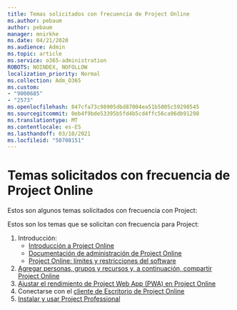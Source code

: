 ```yaml
---
title: Temas solicitados con frecuencia de Project Online
ms.author: pebaum
author: pebaum
manager: mnirkhe
ms.date: 04/21/2020
ms.audience: Admin
ms.topic: article
ms.service: o365-administration
ROBOTS: NOINDEX, NOFOLLOW
localization_priority: Normal
ms.collection: Adm_O365
ms.custom:
- "9000685"
- "2573"
ms.openlocfilehash: 847cfa73c98905dbd87004ea51b5005c59298545
ms.sourcegitcommit: 0eb4f9bde53395b5fd4b5cd4ffc56ca96db91298
ms.translationtype: MT
ms.contentlocale: es-ES
ms.lasthandoff: 03/10/2021
ms.locfileid: "50708151"
---
```

# <a name="project-online-frequently-requested-topics"></a>Temas solicitados con frecuencia de Project Online

Estos son algunos temas solicitados con frecuencia con Project:

Estos son los temas que se solicitan con frecuencia para Project:
1.  Introducción: 
    -   [Introducción a Project Online](https://docs.microsoft.com/projectonline/get-started-with-project-online) 
    -   [Documentación de administración de Project Online](https://docs.microsoft.com/projectonline/project-online) 
    -   [Project Online: límites y restricciones del software](https://docs.microsoft.com/ProjectOnline/project-online-software-boundaries-and-limits) 
2.  [Agregar personas, grupos y recursos y, a continuación, compartir Project Online](https://docs.microsoft.com/projectonline/step-2-add-people-to-project-online) 
3.  [Ajustar el rendimiento de Project Web App (PWA) en Project Online](https://docs.microsoft.com/projectonline/tune-project-online-performance)
4.  Conectarse con el [cliente de Escritorio de Project Online](https://docs.microsoft.com/projectonline/connect-to-project-online-with-the-project-online-desktop-client) 
5.  [Instalar y usar Project Professional](https://support.office.com/article/install-project-7059249b-d9fe-4d61-ab96-5c5bf435f281) 
